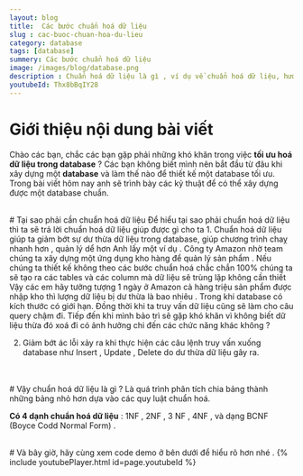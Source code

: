 ```yaml
---
layout: blog
title:  Các bước chuẩn hoá dữ liệu
slug : cac-buoc-chuan-hoa-du-lieu
category: database
tags: [database]
summery: Các bước chuẩn hoá dữ liệu    
image: /images/blog/database.png
description : Chuẩn hoá dữ liệu là gì , ví dụ về chuẩn hoá dữ liệu, hướng dẫn chuẩn hoá dữ liệu, kỷ thuật chuẩn hoá database
youtubeId: Thx8bBqIY28
---
```


# **Giới thiệu nội dung bài viết**

Chào các bạn, chắc các bạn gặp phải những khó khăn trong việc <b>tối ưu hoá dữ liệu trong database</b> ? Các bạn không biết mình nên
bắt đầu từ đâu khi xây dựng một <b>database</b> và làm thế nào để thiết kế một database tối ưu. Trong bài viết hôm nay anh sẽ trình bày
các kỷ thuật để có thể xây dựng được một database chuẩn.

<br>
# Tại sao phải cần chuẩn hoá dữ liệu
Để hiểu tại sao phải chuẩn hoá dữ liệu thì ta sẽ trả lời chuẩn hoá dữ liệu giúp được gì cho ta
1. Chuẩn hoá dữ liệu giúp ta giảm bớt sự dư thừa dữ liệu trong database, giúp chương trình chaỵ nhanh hơn , quản lý dể hơn
Anh lấy một ví dụ . Công ty Amazon nhờ team chúng ta xây dựng một ứng dụng kho hàng để quản lý sản phẩm . Nếu chúng ta
thiết kế không theo các bước chuẩn hoá chắc chắn 100% chúng ta sẽ tạo ra các tables và các column mà dữ liệu sẽ trùng lặp không cần thiết
Vậy các em hãy tưởng tượng 1 ngày ở Amazon cả hàng triệu sản phẩm được nhập kho thì lượng dữ liệu bị dư thừa là bao nhiêu .
Trong khi database có kích thước có giới hạn. Đồng thời khi ta truy vấn dữ liệu cũng sẽ làm cho câu query chậm đi. Tiếp đến khi mình bảo trì
sẽ gặp khó khăn vì không biết dữ liệu thừa đó xoá đi có ảnh hưởng chi đến các chức năng khác không ?

2. Giảm bớt ác lỗi xảy ra khi thực hiện các câu lệnh truy vấn xuống database như Insert , Update , Delete do dư
thừa dữ liệu gây ra.
<br>

<br>
# Vậy chuẩn hoá dữ liệu là gì ?
Là quá trình phân tích chia bảng thành những bảng nhỏ hơn dựa vào các quy luật chuẩn hoá.

<b>Có 4 dạnh  chuẩn hoá dữ liệu</b>  : 1NF , 2NF , 3 NF , 4NF , và dạng BCNF (Boyce Codd Normal Form) .

<br>
# Và bây giờ, hãy cùng xem code demo ở bên dưới để hiểu rõ hơn nhé .
{% include youtubePlayer.html id=page.youtubeId %}
